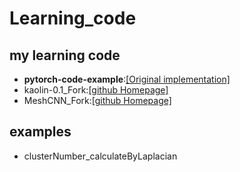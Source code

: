 # Learning_code

## my learning code 

- **pytorch-code-example**:[[Original implementation]](https://github.com/cs230-stanford/cs230-code-examples)
- kaolin-0.1_Fork:[[github Homepage]](https://github.com/NVIDIAGameWorks/kaolin)
- MeshCNN_Fork:[[github Homepage]](https://github.com/ranahanocka/MeshCNN/)

## examples

- clusterNumber_calculateByLaplacian

